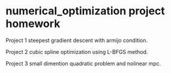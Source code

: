 # numerical_optimization project homework

Project 1 steepest gradient descent with armijo condition.

Project 2 cubic spline optimization using L-BFGS method.

Project 3 small dimention quadratic problem and nolinear mpc.
